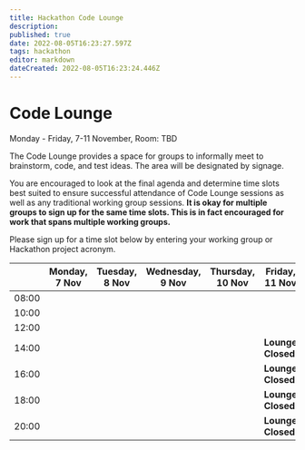 ```yaml
---
title: Hackathon Code Lounge
description: 
published: true
date: 2022-08-05T16:23:27.597Z
tags: hackathon
editor: markdown
dateCreated: 2022-08-05T16:23:24.446Z
---
```


# Code Lounge

Monday - Friday, 7-11 November, Room: TBD

The Code Lounge provides a space for groups to informally meet to brainstorm, code, and test ideas. The area will be designated by signage. 

You are encouraged to look at the final agenda and determine time slots best suited to ensure successful attendance of Code Lounge sessions as well as any traditional working group sessions. **It is okay for multiple groups to sign up for the same time slots. This is in fact encouraged for work that spans multiple working groups.**

Please sign up for a time slot below by entering your working group or Hackathon project acronym.

|      |  Monday, 7 Nov | Tuesday, 8 Nov  | Wednesday, 9 Nov |  Thursday, 10 Nov | Friday, 11 Nov |  
|---|---|---|---|---|---|
| 08:00 |   |   |   |   |   |
| 10:00 |   |   |   |   |   |
| 12:00 |   |   |   |   |   |     
| 14:00 |   |   |   |   | **Lounge Closed** |
| 16:00 |   |   |  |  | **Lounge Closed**   |                         
| 18:00 |  |   |   |  | **Lounge Closed** |  
| 20:00 |  |  |   |    | **Lounge Closed** |